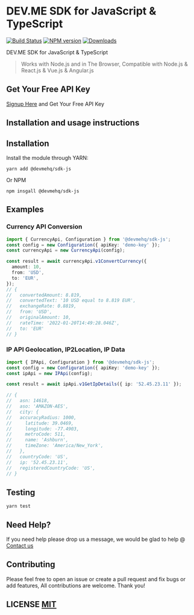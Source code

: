 # DEV.ME SDK for JavaScript & TypeScript
[![Build Status](https://github.com/devmehq/devme-sdk-js/actions/workflows/ci.yml/badge.svg)](https://github.com/devmehq/devme-sdk-js/actions/workflows/ci.yml)
[![NPM version](https://img.shields.io/npm/v/@devmehq/sdk-js.svg)](https://www.npmjs.com/package/@devmehq/sdk-js)
[![Downloads](https://img.shields.io/npm/dm/@devmehq/sdk-js.svg)](https://www.npmjs.com/package/@devmehq/sdk-js)

DEV.ME SDK for JavaScript & TypeScript

> Works with Node.js and in The Browser, Compatible with Node.js & React.js & Vue.js & Angular.js

## Get Your Free API Key
[Signup Here](https://dev.me/signup) and Get Your Free API Key

## Installation and usage instructions

## Installation
Install the module through YARN:
```yarn
yarn add @devmehq/sdk-js
```
Or NPM
```npm
npm insgall @devmehq/sdk-js
```

## Examples

### Currency API Conversion
```typescript
import { CurrencyApi, Configuration } from '@devmehq/sdk-js';
const config = new Configuration({ apiKey: 'demo-key' });
const currencyApi = new CurrencyApi(config);

const result = await currencyApi.v1ConvertCurrency({
  amount: 10,
  from: 'USD',
  to: 'EUR',
});
// {
//   convertedAmount: 8.819,
//   convertedText: '10 USD equal to 8.819 EUR',
//   exchangeRate: 0.8819,
//   from: 'USD',
//   originalAmount: 10,
//   rateTime: '2022-01-20T14:49:28.046Z',
//   to: 'EUR'
// }
```

### IP API Geolocation, IP2Location, IP Data
```typescript
import { IPApi, Configuration } from '@devmehq/sdk-js';
const config = new Configuration({ apiKey: 'demo-key' });
const ipApi = new IPApi(config);

const result = await ipApi.v1GetIpDetails({ ip: '52.45.23.11' });

// {
//   asn: 14618,
//   aso: 'AMAZON-AES',
//   city: {
//   accuracyRadius: 1000,
//     latitude: 39.0469,
//     longitude: -77.4903,
//     metroCode: 511,
//     name: 'Ashburn',
//     timeZone: 'America/New_York',
//   },
//   countryCode: 'US',
//   ip: '52.45.23.11',
//   registeredCountryCode: 'US',
// }

```

## Testing
```shell
yarn test
```

## Need Help?
If you need help please drop us a message, we would be glad to help @ [Contact us](http://dev.me/contact-us)


## Contributing
Please feel free to open an issue or create a pull request and fix bugs or add features, All contributions are welcome. Thank you!

## LICENSE [MIT](LICENSE.md)
